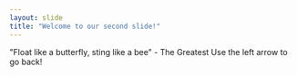 ```yaml
---
layout: slide
title: "Welcome to our second slide!"
---
```

"Float like a butterfly, sting like a bee" - The Greatest
Use the left arrow to go back!
